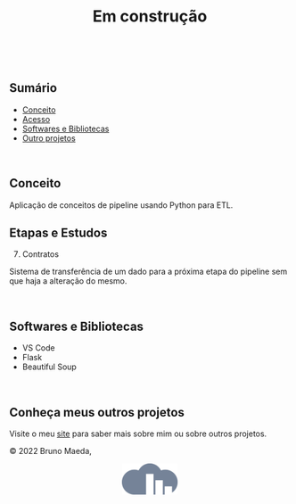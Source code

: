 <h1 align="center">
Em construção<br/><br/>
</h1>

<br/>

## Sumário

- [Conceito](#conceito)
- [Acesso](#acesso)
- [Softwares e Bibliotecas](#softwares-e-bibliotecas)
- [Outro projetos](#conheça-meus-outros-projetos)

<br/>

## Conceito

Aplicação de conceitos de pipeline usando Python para ETL.
<br/>

## Etapas e Estudos

7. Contratos

Sistema de transferência de um dado para a próxima etapa do pipeline sem que haja a alteração do mesmo.

<br/>

## Softwares e Bibliotecas

- VS Code
- Flask
- Beautiful Soup

<br/>

## Conheça meus outros projetos

Visite o meu [site](https://dastratus.com.br/) para saber mais sobre mim ou sobre outros projetos.
<br/>

© 2022 Bruno Maeda,

<p align="center">
    <a href="https://dastratus.com.br/"><img src="https://raw.githubusercontent.com/bmmaeda/imersaods4/master/logo-dastratus-nw.png" align="center" width=100/></a>
</p>
<div align="center">
</div>
